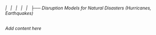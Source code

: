 ###### |   |   |   |   |   ├── Disruption Models for Natural Disasters (Hurricanes, Earthquakes)

*Add content here*